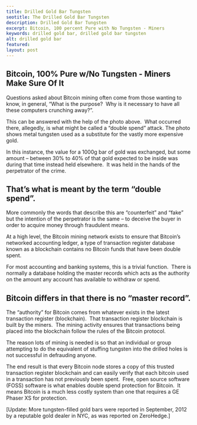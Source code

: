 ```yaml
---
title: Drilled Gold Bar Tungsten
seotitle: The Drilled Gold Bar Tungsten
description: Drilled Gold Bar Tungsten
excerpt: Bitcoin, 100 percent Pure with No Tungsten - Miners
keywords: drilled gold bar, drilled gold bar tungsten
alt: drilled gold bar
featured: 
layout: post
---
```


<h2>Bitcoin, 100% Pure w/No Tungsten - Miners Make Sure Of It</h2>

<p>Questions asked about Bitcoin mining often come from those wanting to know, in general, “What is the purpose?  Why is it necessary to have all these computers crunching away?”.<p>

<p>This can be answered with the help of the photo above.  What occurred there, allegedly, is what might be called a “double spend” attack. The photo shows metal tungsten used as a substitute for the vastly more expensive gold.  <p>

<p>In this instance, the value for a 1000g bar of gold was exchanged, but some amount – between 30% to 40% of that gold expected to be inside was during that time instead held elsewhere.  It was held in the hands of the perpetrator of the crime.<p>

<h2>That’s what is meant by the term “double spend”.</h2>

<p>More commonly the words that describe this are “counterfeit” and “fake” but the intention of the perpetrator is the same – to deceive the buyer in order to acquire money through fraudulent means.<p>

<p>At a high level, the Bitcoin mining network exists to ensure that Bitcoin’s networked accounting ledger, a type of transaction register database known as a blockchain contains no Bitcoin funds that have been double spent.<p>

<p>For most accounting and banking systems, this is a trivial function.  There is normally a database holding the master records which acts as the authority on the amount any account has available to withdraw or spend.<p>

<h2>Bitcoin differs in that there is no “master record”.</h2>

<p>The “authority” for Bitcoin comes from whatever exists in the latest transaction register (blockchain).  That transaction register blockchain is built by the miners.  The mining activity ensures that transactions being placed into the blockchain follow the rules of the Bitcoin protocol.<p>

<p>The reason lots of mining is needed is so that an individual or group attempting to do the equivalent of stuffing tungsten into the drilled holes is not successful in defrauding anyone.<p>

<p>The end result is that every Bitcoin node stores a copy of this trusted transaction register blockchain and can easily verify that each bitcoin used in a transaction has not previously been spent.  Free, open source software (FOSS) software is what enables double spend protection for Bitcoin.  It means Bitcoin is a much less costly system than one that requires a GE Phaser XS for protection.<p>

<p>[Update: More tungsten-filled gold bars were reported in September, 2012 by a reputable gold dealer in NYC, as was reported on ZeroHedge.]<p>

